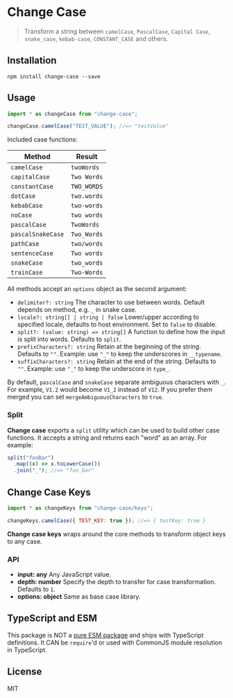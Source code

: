 # Change Case

> Transform a string between `camelCase`, `PascalCase`, `Capital Case`, `snake_case`, `kebab-case`, `CONSTANT_CASE` and others.

## Installation

```
npm install change-case --save
```

## Usage

```js
import * as changeCase from "change-case";

changeCase.camelCase("TEST_VALUE"); //=> "testValue"
```

Included case functions:

| Method            | Result      |
| ----------------- | ----------- |
| `camelCase`       | `twoWords`  |
| `capitalCase`     | `Two Words` |
| `constantCase`    | `TWO_WORDS` |
| `dotCase`         | `two.words` |
| `kebabCase`       | `two-words` |
| `noCase`          | `two words` |
| `pascalCase`      | `TwoWords`  |
| `pascalSnakeCase` | `Two_Words` |
| `pathCase`        | `two/words` |
| `sentenceCase`    | `Two words` |
| `snakeCase`       | `two_words` |
| `trainCase`       | `Two-Words` |

All methods accept an `options` object as the second argument:

- `delimiter?: string` The character to use between words. Default depends on method, e.g. `_` in snake case.
- `locale?: string[] | string | false` Lower/upper according to specified locale, defaults to host environment. Set to `false` to disable.
- `split?: (value: string) => string[]` A function to define how the input is split into words. Defaults to `split`.
- `prefixCharacters?: string` Retain at the beginning of the string. Defaults to `""`. Example: use `"_"` to keep the underscores in `__typename`.
- `suffixCharacters?: string` Retain at the end of the string. Defaults to `""`. Example: use `"_"` to keep the underscore in `type_`.

By default, `pascalCase` and `snakeCase` separate ambiguous characters with `_`. For example, `V1.2` would become `V1_2` instead of `V12`. If you prefer them merged you can set `mergeAmbiguousCharacters` to `true`.

### Split

**Change case** exports a `split` utility which can be used to build other case functions. It accepts a string and returns each "word" as an array. For example:

```js
split("fooBar")
  .map((x) => x.toLowerCase())
  .join("_"); //=> "foo_bar"
```

## Change Case Keys

```js
import * as changeKeys from "change-case/keys";

changeKeys.camelCase({ TEST_KEY: true }); //=> { testKey: true }
```

**Change case keys** wraps around the core methods to transform object keys to any case.

### API

- **input: any** Any JavaScript value.
- **depth: number** Specify the depth to transfer for case transformation. Defaults to `1`.
- **options: object** Same as base case library.

## TypeScript and ESM

This package is NOT a [pure ESM package](https://gist.github.com/sindresorhus/a39789f98801d908bbc7ff3ecc99d99c) and ships with TypeScript definitions. It CAN be `require`'d or used with CommonJS module resolution in TypeScript.

## License

MIT
